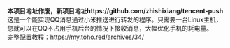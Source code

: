 **本项目地址作废，新项目地址https://github.com/zhishixiang/tencent-push**  
这是一个能实现QQ消息通过小米推送进行转发的程序。只需要一台Linux主机，您就可以在QQ不占用手机后台的情况下接收消息，大幅优化手机的耗电量。  
完整配置教程：https://my.toho.red/archives/34/